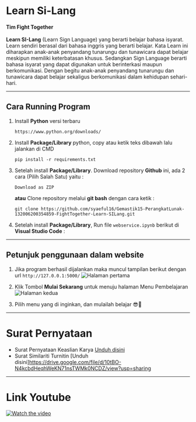 # **Learn Si-Lang**
<span>**Tim Fight Together**</span>
<br><br>
**Learn SI-Lang** (Learn Sign Language) yang berarti belajar bahasa isyarat. Learn sendiri berasal dari bahasa inggris yang berarti belajar. Kata Learn ini diharapkan anak-anak penyandang tunarungu dan tunawicara dapat belajar meskipun memiliki keterbatasan khusus. Sedangkan Sign Language berarti bahasa isyarat yang dapat digunakan untuk berinterkasi maupun berkomunikasi. Dengan begitu anak-anak penyandang tunarungu dan tunawicara dapat belajar sekaligus berkomunikasi dalam kehidupan sehari-hari.

---

## **Cara Running Program**
1. Install **Python** versi terbaru
   ```
   https://www.python.org/downloads/
   ```
2. Install **Package/Library** python, copy atau ketik teks dibawah lalu jalankan di CMD
   ```
   pip install -r requirements.txt
   ```
3. Setelah install **Package/Library**. Download repository **Github** ini, ada 2 cara (Pilih Salah Satu) yaitu :
   
   ```
   Download as ZIP
   ```
   **atau**
   Clone repository melalui **git bash** dengan cara ketik :
   ```
   git clone https://github.com/syaeful16/Gemastik15-PerangkatLunak-132006200354859-FightTogether-Learn-SILang.git
   ```

4. Setelah install **Package/Library**, Run file `webservice.ipynb` berikut di **Visual Studio Code** :

---
## **Petunjuk penggunaan dalam website**
1. Jika program berhasil dijalankan maka muncul tampilan berikut dengan url ```http://127.0.0.1:5000/```
![Halaman pertama](https://user-images.githubusercontent.com/92679271/197379948-3b1fcf59-465d-41f3-a19f-8189c3933833.png)

2. Klik Tombol **Mulai Sekarang** untuk menuju halaman Menu Pembelajaran
   ![Halaman kedua](https://user-images.githubusercontent.com/92679271/197380144-8238e995-756d-4fe0-b69a-5a40a0a6b628.png)
3. Pilih menu yang di inginkan, dan mulailah belajar 😎🥳️

---

# **Surat Pernyataan**
- Surat Pernyataan Keaslian Karya [Unduh disini](https://drive.google.com/file/d/1jd_OoBhb7d8eyTbTgLuJNYA9Yok50gDc/view?usp=sharing)
- Surat Similariti Turnitin [Unduh disini]https://drive.google.com/file/d/10tBO-N4kcbdHeqhWeKN71nsTWMk0NCDZ/view?usp=sharing

---

# **Link Youtube**
[![Watch the video](https://i.imgur.com/vKb2F1B.png)](https://youtu.be/vt5fpE0bzSY)
